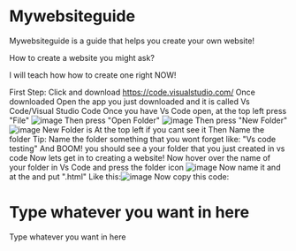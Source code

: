 # Mywebsiteguide
Mywebsiteguide is a guide that helps you create your own website!

How to create a website you might ask?

I will teach how how to create one right NOW!

First Step: Click and download https://code.visualstudio.com/
Once downloaded Open the app you just downloaded and it is called Vs Code/Visual Studio Code
Once you have Vs Code open, at the top left press "File"
![image](https://user-images.githubusercontent.com/111968057/187056705-5e4a4ab7-a954-4904-b2bb-9b5fb7c4310c.png)
Then press "Open Folder"
![image](https://user-images.githubusercontent.com/111968057/187056724-52cd68a3-0e43-4867-9359-ff51585b222e.png)
Then press "New Folder"
![image](https://user-images.githubusercontent.com/111968057/187056738-ce0d1fff-185e-4ff7-bff4-a9ba9b6b5378.png)
New Folder is At the top left if you cant see it
Then Name the folder Tip: Name the folder something that you wont forget like: "Vs code testing"
And BOOM! you should see a your folder that you just created in vs code
Now lets get in to creating a website!
Now hover over the name of your folder in Vs Code and press the folder icon
![image](https://user-images.githubusercontent.com/111968057/187056888-5d6a46b8-a3fb-4e44-a4b9-16774bfefdb5.png)
Now name it and at the and put ".html"
Like this:![image](https://user-images.githubusercontent.com/111968057/187056923-930a38c2-084a-4de1-b6fc-1d6e23138373.png)
Now copy this code:


<!DOCTYPE html>
<html>
<head>
    <title>Title of your website</title>
</head>
<body>
    <h1>Type whatever you want in here</h1>
    <p>Type whatever you want in here</p>

</body>

</html>

